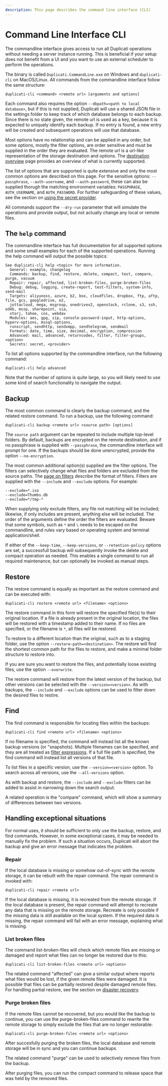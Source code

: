 ```yaml
---
description: This page describes the command line interface (CLI)
---
```


# Command Line Interface CLI

The commandline interface gives access to run all Duplicati operations without needing a server instance running. This is beneficial if your setup does not benefit from a UI and you want to use an external scheduler to perform the operations.

The binary is called `Duplicati.CommandLine.exe` on Windows and `duplicati-cli` on MacOS/Linux. All commands from the commandline interface follow the same structure:

```
duplicati-cli <command> <remote url> [arguments and options]
```

Each command also requires the option `--dbpath=<path to local database>`, but if this is not supplied, Duplicati will use a shared JSON file in the settings folder to keep track of which database belongs to each backup. Since there is no state given, the remote url is used as a key, because it is expected to uniquely identify each backup. If no entry is found, a new entry will be created and subsequent operations will use that database.

Most options have no relationship and can be applied in any order, but some options, mostly the filter options, are order sensitive and must be supplied in the order they are evaluated. The remote url is a url-like representation of the storage destination and options. The [destination overview](../backup-destinations/destination-overview/) page provides an overview of what is currently supported.

The list of options that are supported is quite extensive and only the most common options are described on this page. For the sensitive options: `--passphrase`, `--auth-username`, and `--auth-password`, these can also be supplied thorugh the matching environment variables: `PASSPHRASE`, `AUTH_USERNAME`, and `AUTH_PASSWORD`. For further safeguarding of these values, see the section on [using the secret provider](../detailed-descriptions/using-the-secret-provider/).

All commands support the `--dry-run` parameter that will simulate the operations and provide output, but not actually change any local or remote files.

## The `help` command&#x20;

The commandline interface has full documentation for all supported options and some small examples for each of the supported operations. Running the help command will output the possible topics:

```
See duplicati-cli help <topic> for more information.
  General: example, changelog
  Commands: backup, find, restore, delete, compact, test, compare, purge, vacuum
  Repair: repair, affected, list-broken-files, purge-broken-files
  Debug: debug, logging, create-report, test-filters, system-info, send-mail
  Targets: aliyunoss, azure, b2, box, cloudfiles, dropbox, ftp, aftp, file, gcs, googledrive, e2,
  jottacloud, mega, msgroup, onedrivev2, openstack, rclone, s3, ssh, od4b, mssp, sharepoint, sia,
  storj, tahoe, cos, webdav
  Modules: aes, gpg, zip, console-password-input, http-options, hyperv-options, mssql-options,
  runscript, sendhttp, sendxmpp, sendtelegram, sendmail
  Formats: date, time, size, decimal, encryption, compression
  Advanced: mail, advanced, returncodes, filter, filter-groups, <option>
  Secrets: secret, <provider>
```

To list all options supported by the commandline interface, run the following command:

```
duplicati-cli help advanced
```

Note that the number of options is quite large, so you will likely need to use some kind of search functionality to navigate the output.

## Backup

The most common command is clearly the backup command, and the related restore command. To run a backup, use the following command:

```
duplicati-cli backup <remote url> <source path> [options]
```

The `source path` argument can be repeated to include multiple top-level folders. By default, backups are encrypted on the remote destination, and if no passphrase is supplied with `--passphrase`, the commandline interface will prompt for one. If the backups should be done unencrypted, provide the option `--no-encryption`.

The most common additional option(s) supplied are the filter options. The filters can selectively change what files and folders are excluded from the source paths. The [page on filters](../detailed-descriptions/filters-in-duplicati.md) describe the format of filters. Filters are supplied with the `--include` and `--exclude` options. For example:

```
--exclude=*.iso
--exclude=Thumbs.db
--exclude=*/tmp-*
```

When supplying only exclude filters, any file not matching will be included; likewise, if only includes are present, anything else will be included. The order of the arguments define the order the filters are evaluated. Beware that some symbols, such as `*` and `\` needs to be escaped on the commandline, and rules vary based on operating system and terminal application/shell.

If either of the `--keep-time`, `--keep-versions`, or `--retention-policy` options are set, a successfull backup will subsequently invoke the delete and compact operation as needed. This enables a single command to run all required maintenance, but can optionally be invoked as manual steps.

## Restore

The restore command is equally as important as the restore command and can be executed with:

```
duplicati-cli restore <remote url> <filename> <options>
```

The restore command in this form will restore the specified file(s) to their original location. If a file is already present in the original location, the files will be restored with a timestamp added to their name. If no files are specified, or the filename is `*`, all files will be restored.

To restore to a different location than the original, such as to a staging folder, use the option `--restore-path=<destination>`. The restore will find the shortest common path for the files to restore, and make a minimal folder structure to restore into.

If you are sure you want to restore the files, and potentially loose existing files, use the option `--overwrite`.

The restore command will restore from the latest version of the backup, but other versions can be selected with the `--version=<version>`. As with backups, the `--include` and `--exclude` options can be used to filter down the desired files to restire.

## Find

The find command is responsible for locating files within the backups:

```
duplicati-cli find <remote url> <filename> <options>
```

If no filename is specified, the command will instead list all the known backup versions (or "snapshots).  Multiple filenames can be specified, and they are all treated as [filter expressions](../detailed-descriptions/filters-in-duplicati.md). If a full file path is specified, the find command will instead list all versions of that file.

To list files in a specific version, use the `--version=<version>` option. To search across all versions, use the `--all-versions` option.

As with backup and restore, the `--include` and `--exclude` filters can be added to assist in narrowing down the search output.

A related operation is the "compare" command, which will show a summary of differences between two versions.

## Handling exceptional situations

For normal uses, it should be sufficient to only use the backup, restore, and find commands. However, in some exceptional cases, it may be needed to manually fix the problem. If such a situation occurs, Duplicati will abort the backup and give an error message that indicates the problem.

### Repair

If the local database is missing or somehow out-of-sync with the remote storage, it can be rebuilt with the repair command. The repair command is invoked with:

```
duplicati-cli repair <remote url>
```

If the local database is missing, it is recreated from the remote storage. If the local database is present, the repair command will attempt to recreate any data that is missing on the remote storage. Recreate is only possible if the missing data is still available on the local system. If the required data is missing, the repair command will fail with an error message, explaining what is missing.

### List broken files

The command list-broken-files will check which remote files are missing or damaged and report what files can no longer be restored due to this:

```
duplicati-cli list-broken-files <remote url> <options>
```

The related command "affected" can give a similar output where reports what files would be lost, if the given remote files were damaged. It is possible that files can be partially restored despite damaged remote files. For handling partial restore, see the section on [disaster recovery](../technical-details/understanding-restore/disaster-recovery.md).

### Purge broken files

If the remote files cannot be recovered, but you would like the backup to continue, you can use the purge-broken-files command to rewrite the remote storage to simply exclude the files that are no longer restorable:

```
duplicati-cli purge-broken-files <remote url> <options>
```

After succesfully purging the broken files, the local database and remote storage will be in sync and you can continue backups.

The related command "purge" can be used to selectively remove files from the backup.&#x20;

After purging files, you can run the compact command to release space that was held by the removed files.

